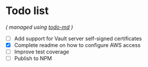 # Todo list

_\( managed using [todo-md](https://github.com/Hypercubed/todo-md) \)_

- [ ] Add support for Vault server self-signed certificates
- [x] Complete readme on how to configure AWS access
- [ ] Improve test coverage
- [ ] Publish to NPM